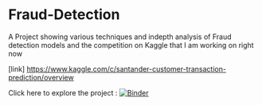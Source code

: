 # Fraud-Detection

A Project showing various techniques and indepth analysis of Fraud detection models
 and the competition on Kaggle that I am working on right now 
 
 [link] https://www.kaggle.com/c/santander-customer-transaction-prediction/overview

Click here to explore the project : [![Binder](https://mybinder.org/badge_logo.svg)](https://mybinder.org/v2/gh/cyberninja22/Fraud-Detection/master)

